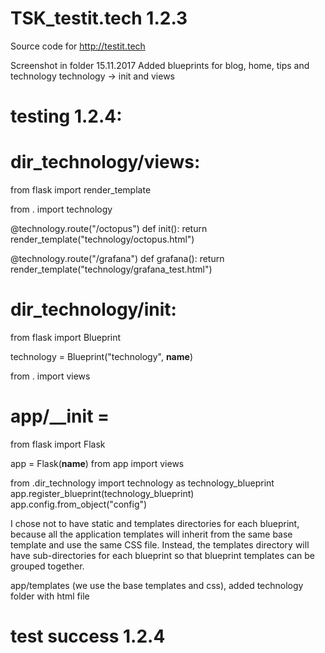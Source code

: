 # TSK_testit.tech 1.2.3
Source code for http://testit.tech

Screenshot in folder
15.11.2017
Added blueprints for blog, home, tips and technology
technology -> init and views

# testing 1.2.4:

# dir_technology/views:
from flask import render_template

from . import technology

@technology.route("/octopus")
def init():
    return render_template("technology/octopus.html")

@technology.route("/grafana")
def grafana():
    return render_template("technology/grafana_test.html")


# dir_technology/init:
from flask import Blueprint

technology = Blueprint("technology", __name__)

from . import views

# app/__init = 
from flask import Flask


app = Flask(__name__)
from app import views

from .dir_technology import technology as technology_blueprint
app.register_blueprint(technology_blueprint)
app.config.from_object("config")

I chose not to have static and templates directories for each blueprint, because all the application templates will inherit from the same base template and use the same CSS file. Instead, the templates directory will have sub-directories for each blueprint so that blueprint templates can be grouped together.

app/templates (we use the base templates and css), added technology folder with html file
# test success 1.2.4



